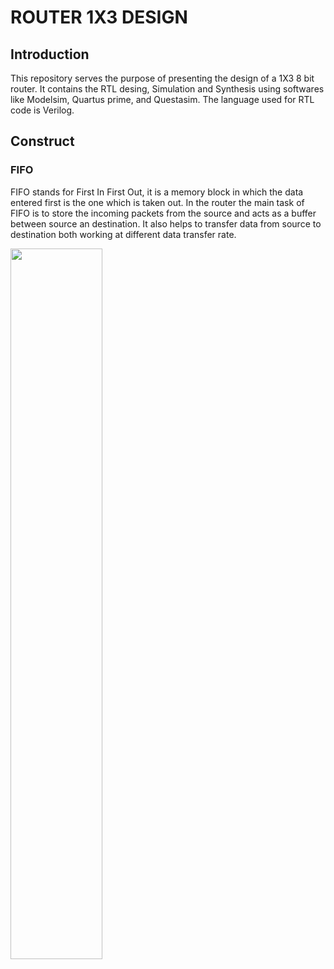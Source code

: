 # ROUTER 1X3 DESIGN

## Introduction
This repository serves the purpose of presenting the design of a 1X3 8 bit router. It contains the RTL desing, Simulation and Synthesis using softwares like Modelsim, Quartus prime, and Questasim. The language used for RTL code is Verilog.

## Construct
### FIFO
FIFO stands for First In First Out, it is a memory block in which the data entered first is the one which is taken out. In the router the main task of FIFO is to store the incoming packets from the source and acts as a buffer between source an destination. It also helps to transfer data from source to destination both working at different data transfer rate.

<img src=(images/FIFO_SYNTHESIS/Screenshot%2022-05-16%173621.png) width=54% height=54%>

